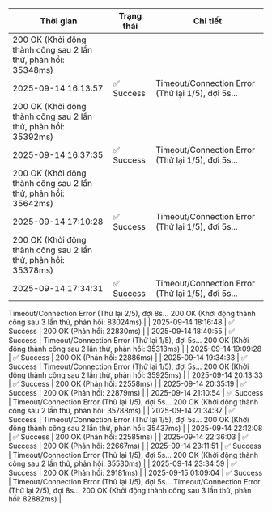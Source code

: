| Thời gian | Trạng thái | Chi tiết |
|---|---|---|
200 OK (Khởi động thành công sau 2 lần thử, phản hồi: 35348ms) |
| 2025-09-14 16:13:57 | ✅ Success | Timeout/Connection Error (Thử lại 1/5), đợi 5s...
200 OK (Khởi động thành công sau 2 lần thử, phản hồi: 35392ms) |
| 2025-09-14 16:37:35 | ✅ Success | Timeout/Connection Error (Thử lại 1/5), đợi 5s...
200 OK (Khởi động thành công sau 2 lần thử, phản hồi: 35642ms) |
| 2025-09-14 17:10:28 | ✅ Success | Timeout/Connection Error (Thử lại 1/5), đợi 5s...
200 OK (Khởi động thành công sau 2 lần thử, phản hồi: 35378ms) |
| 2025-09-14 17:34:31 | ✅ Success | Timeout/Connection Error (Thử lại 1/5), đợi 5s...
Timeout/Connection Error (Thử lại 2/5), đợi 8s...
200 OK (Khởi động thành công sau 3 lần thử, phản hồi: 83024ms) |
| 2025-09-14 18:16:48 | ✅ Success | 200 OK (Phản hồi: 22830ms) |
| 2025-09-14 18:40:55 | ✅ Success | Timeout/Connection Error (Thử lại 1/5), đợi 5s...
200 OK (Khởi động thành công sau 2 lần thử, phản hồi: 35313ms) |
| 2025-09-14 19:09:28 | ✅ Success | 200 OK (Phản hồi: 22886ms) |
| 2025-09-14 19:34:33 | ✅ Success | Timeout/Connection Error (Thử lại 1/5), đợi 5s...
200 OK (Khởi động thành công sau 2 lần thử, phản hồi: 35925ms) |
| 2025-09-14 20:13:33 | ✅ Success | 200 OK (Phản hồi: 22558ms) |
| 2025-09-14 20:35:19 | ✅ Success | 200 OK (Phản hồi: 22879ms) |
| 2025-09-14 21:10:54 | ✅ Success | Timeout/Connection Error (Thử lại 1/5), đợi 5s...
200 OK (Khởi động thành công sau 2 lần thử, phản hồi: 35788ms) |
| 2025-09-14 21:34:37 | ✅ Success | Timeout/Connection Error (Thử lại 1/5), đợi 5s...
200 OK (Khởi động thành công sau 2 lần thử, phản hồi: 35437ms) |
| 2025-09-14 22:12:08 | ✅ Success | 200 OK (Phản hồi: 22585ms) |
| 2025-09-14 22:36:03 | ✅ Success | 200 OK (Phản hồi: 22667ms) |
| 2025-09-14 23:11:51 | ✅ Success | Timeout/Connection Error (Thử lại 1/5), đợi 5s...
200 OK (Khởi động thành công sau 2 lần thử, phản hồi: 35530ms) |
| 2025-09-14 23:34:59 | ✅ Success | 200 OK (Phản hồi: 29181ms) |
| 2025-09-15 01:09:04 | ✅ Success | Timeout/Connection Error (Thử lại 1/5), đợi 5s...
Timeout/Connection Error (Thử lại 2/5), đợi 8s...
200 OK (Khởi động thành công sau 3 lần thử, phản hồi: 82882ms) |
